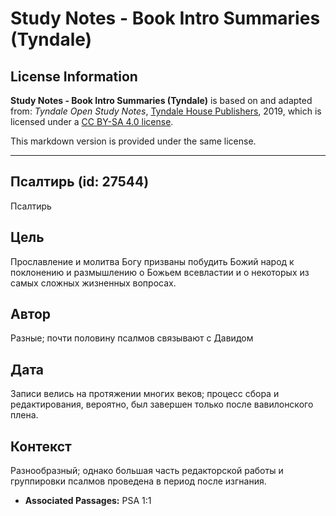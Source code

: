# Study Notes - Book Intro Summaries (Tyndale)

## License Information

**Study Notes - Book Intro Summaries (Tyndale)** is based on and adapted from: _Tyndale Open Study Notes_, [Tyndale House Publishers](https://tyndaleopenresources.com/), 2019, which is licensed under a [CC BY-SA 4.0 license](https://creativecommons.org/licenses/by-sa/4.0/legalcode.en).

This markdown version is provided under the same license.



--------------------------------

## Псалтирь (id: 27544)

Псалтирь

Цель
----

Прославление и молитва Богу призваны побудить Божий народ к поклонению и размышлению о Божьем всевластии и о некоторых из самых сложных жизненных вопросах.

Автор
-----

Разные; почти половину псалмов связывают с Давидом

Дата
----

Записи велись на протяжении многих веков; процесс сбора и редактирования, вероятно, был завершен только после вавилонского плена.

Контекст
--------

Разнообразный; однако большая часть редакторской работы и группировки псалмов проведена в период после изгнания.

* **Associated Passages:** PSA 1:1

